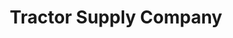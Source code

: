 ---
title: "Tractor Supply Company"
url: /mechanicsville/tractor-supply-company/
shop: Dorfladen
---